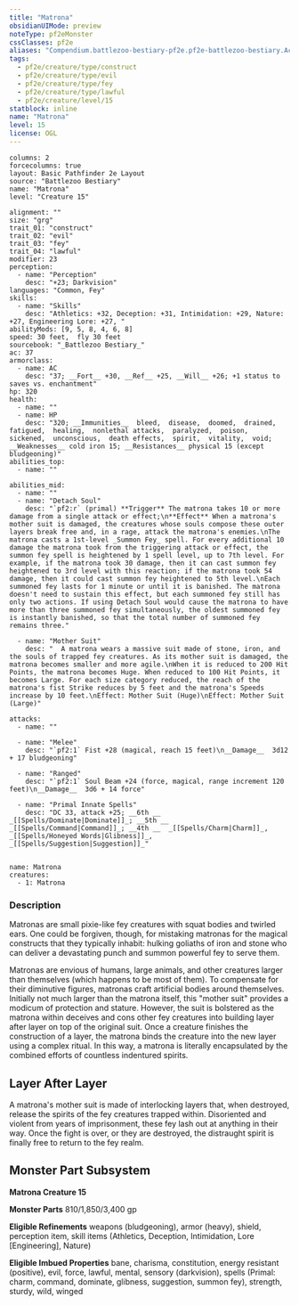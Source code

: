 ```yaml
---
title: "Matrona"
obsidianUIMode: preview
noteType: pf2eMonster
cssClasses: pf2e
aliases: "Compendium.battlezoo-bestiary-pf2e.pf2e-battlezoo-bestiary.Actor.wzly2aM8jNCApDC6" 
tags:
  - pf2e/creature/type/construct
  - pf2e/creature/type/evil
  - pf2e/creature/type/fey
  - pf2e/creature/type/lawful
  - pf2e/creature/level/15
statblock: inline
name: "Matrona"
level: 15
license: OGL
---
```


```statblock
columns: 2
forcecolumns: true
layout: Basic Pathfinder 2e Layout
source: "Battlezoo Bestiary"
name: "Matrona"
level: "Creature 15"

alignment: ""
size: "grg"
trait_01: "construct"
trait_02: "evil"
trait_03: "fey"
trait_04: "lawful"
modifier: 23
perception:
  - name: "Perception"
    desc: "+23; Darkvision"
languages: "Common, Fey"
skills:
  - name: "Skills"
    desc: "Athletics: +32, Deception: +31, Intimidation: +29, Nature: +27, Engineering Lore: +27, "
abilityMods: [9, 5, 8, 4, 6, 8]
speed: 30 feet,  fly 30 feet
sourcebook: "_Battlezoo Bestiary_"
ac: 37
armorclass:
  - name: AC
    desc: "37; __Fort__ +30, __Ref__ +25, __Will__ +26; +1 status to saves vs. enchantment"
hp: 320
health:
  - name: ""
  - name: HP
    desc: "320; __Immunities__  bleed,  disease,  doomed,  drained,  fatigued,  healing,  nonlethal attacks,  paralyzed,  poison,  sickened,  unconscious,  death effects,  spirit,  vitality,  void; __Weaknesses__ cold iron 15; __Resistances__ physical 15 (except bludgeoning)"
abilities_top:
  - name: ""

abilities_mid:
  - name: ""
  - name: "Detach Soul"
    desc: "`pf2:r` (primal) **Trigger** The matrona takes 10 or more damage from a single attack or effect;\n**Effect** When a matrona's mother suit is damaged, the creatures whose souls compose these outer layers break free and, in a rage, attack the matrona's enemies.\nThe matrona casts a 1st-level _Summon Fey_ spell. For every additional 10 damage the matrona took from the triggering attack or effect, the summon fey spell is heightened by 1 spell level, up to 7th level. For example, if the matrona took 30 damage, then it can cast summon fey heightened to 3rd level with this reaction; if the matrona took 54 damage, then it could cast summon fey heightened to 5th level.\nEach summoned fey lasts for 1 minute or until it is banished. The matrona doesn't need to sustain this effect, but each summoned fey still has only two actions. If using Detach Soul would cause the matrona to have more than three summoned fey simultaneously, the oldest summoned fey is instantly banished, so that the total number of summoned fey remains three."

  - name: "Mother Suit"
    desc: "  A matrona wears a massive suit made of stone, iron, and the souls of trapped fey creatures. As its mother suit is damaged, the matrona becomes smaller and more agile.\nWhen it is reduced to 200 Hit Points, the matrona becomes Huge. When reduced to 100 Hit Points, it becomes Large. For each size category reduced, the reach of the matrona's fist Strike reduces by 5 feet and the matrona's Speeds increase by 10 feet.\nEffect: Mother Suit (Huge)\nEffect: Mother Suit (Large)"

attacks:
  - name: ""

  - name: "Melee"
    desc: "`pf2:1` Fist +28 (magical, reach 15 feet)\n__Damage__  3d12 + 17 bludgeoning"

  - name: "Ranged"
    desc: "`pf2:1` Soul Beam +24 (force, magical, range increment 120 feet)\n__Damage__  3d6 + 14 force"

  - name: "Primal Innate Spells"
    desc: "DC 33, attack +25; __6th __  _[[Spells/Dominate|Dominate]]_; __5th __  _[[Spells/Command|Command]]_; __4th __  _[[Spells/Charm|Charm]]_, _[[Spells/Honeyed Words|Glibness]]_, _[[Spells/Suggestion|Suggestion]]_"
 
```

```encounter-table
name: Matrona
creatures:
  - 1: Matrona
```


### Description
Matronas are small pixie-like fey creatures with squat bodies and twirled ears. One could be forgiven, though, for mistaking matronas for the magical constructs that they typically inhabit: hulking goliaths of iron and stone who can deliver a devastating punch and summon powerful fey to serve them.

Matronas are envious of humans, large animals, and other creatures larger than themselves (which happens to be most of them). To compensate for their diminutive figures, matronas craft artificial bodies around themselves. Initially not much larger than the matrona itself, this "mother suit" provides a modicum of protection and stature. However, the suit is bolstered as the matrona within deceives and cons other fey creatures into building layer after layer on top of the original suit. Once a creature finishes the construction of a layer, the matrona binds the creature into the new layer using a complex ritual. In this way, a matrona is literally encapsulated by the combined efforts of countless indentured spirits.

## Layer After Layer

A matrona's mother suit is made of interlocking layers that, when destroyed, release the spirits of the fey creatures trapped within. Disoriented and violent from years of imprisonment, these fey lash out at anything in their way. Once the fight is over, or they are destroyed, the distraught spirit is finally free to return to the fey realm.

## Monster Part Subsystem

**Matrona Creature 15**

**Monster Parts** 810/1,850/3,400 gp

**Eligible Refinements** weapons (bludgeoning), armor (heavy), shield, perception item, skill items (Athletics, Deception, Intimidation, Lore \[Engineering\], Nature)

**Eligible Imbued Properties** bane, charisma, constitution, energy resistant (positive), evil, force, lawful, mental, sensory (darkvision), spells (Primal: charm, command, dominate, glibness, suggestion, summon fey), strength, sturdy, wild, winged
